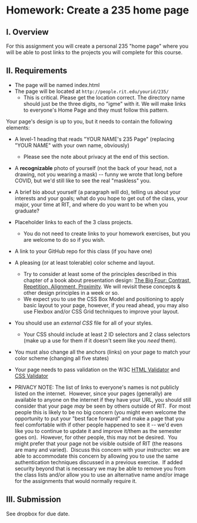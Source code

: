 # Homework: Create a 235 home page

## I. Overview
For this assignment you will create a personal 235 "home page" where you will be able to post links to the projects you will complete for this course.

## II. Requirements
* The page will be named index.html
* The page will be located at `http://people.rit.edu/yourid/235/`
  - This is critical. Please get the location correct. The directory name should just be the three digits, no "igme" with it.  We will make links to everyone's Home Page and they must follow this pattern.

Your page's design is up to you, but it needs to contain the following elements:
* A level-1 heading that reads "YOUR NAME's 235 Page" (replacing "YOUR NAME" with your own name, obviously)
  - Please see the note about privacy at the end of this section.
* A **recognizable** photo of yourself (not the back of your head, not a drawing, not you wearing a mask) -- funny we wrote that long before COVID, but we'd still like to see the real "maskless" you.
* A brief bio about yourself (a paragraph will do), telling us about your interests and your goals; what do you hope to get out of the class, your major, your time at RIT, and where do you want to be when you graduate?
* Placeholder links to each of the 3 class projects.
  - You do not need to create links to your homework exercises, but you are welcome to do so if you wish.
* A link to your GitHub repo for this class (if you have one)
* A pleasing (or at least tolerable) color scheme and layout.
  - Try to consider at least some of the principles described in this chapter of a book about presentation design: [The Big Four: Contrast, Repetition, Alignment, Proximity](http://www.presentationzen.com/chapter6_spread.pdf).  We will revisit these concepts & other design principles in a week or so.
  - We expect you to use the CSS Box Model and positioning to apply basic layout to your page, however, if you read ahead, you may also use Flexbox and/or CSS Grid techniques to improve your layout.
* You should use an *external CSS* file for all of your styles.
  - Your CSS should include at least 2 ID selectors and 2 class selectors (make up a use for them if it doesn't seem like you *need* them).
* You must also change all the anchors (links) on your page to match your color scheme (changing all five states)
* Your page needs to pass validation on the W3C [HTML Validator](https://validator.w3.org) and [CSS Validator](https://jigsaw.w3.org/css-validator/)

* PRIVACY NOTE: The list of links to everyone's names is not publicly listed on the internet.&nbsp; However, since your pages (generally) are available to anyone on the internet if they have your URL, you should still consider that your page *may* be seen by others outside of RIT.&nbsp; For most people this is likely to be no big concern (you might even welcome the opportunity to put your "best face forward" and make a page that you feel comfortable with if other people happened to see it -- we'd even like you to continue to update it and improve it/them as the semester goes on).&nbsp; However, for other people, this may not be desired.&nbsp; You might prefer that your page not be visible outside of RIT (the reasons are many and varied).&nbsp; Discuss this concern with your instructor: we are able to accommodate this concern by allowing you to use the same authentication techniques discussed in a previous exercise.&nbsp; If added security beyond that is necessary we may be able to remove you from the class lists and/or allow you to use an alternative name and/or image for the assignments that would normally require it.

## III. Submission
See dropbox for due date.
